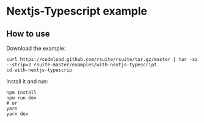 # Nextjs-Typescript example

## How to use

Download the example:

```
curl https://codeload.github.com/rsuite/rsuite/tar.gz/master | tar -xz --strip=2 rsuite-master/examples/with-nextjs-typescript
cd with-nextjs-typescrip
```

Install it and run:

```
npm install
npm run dev
# or
yarn
yarn dev
```
